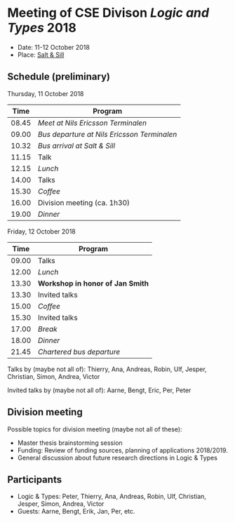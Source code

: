 # Meeting of CSE Divison _Logic and Types_ 2018

- Date: 11-12 October 2018
- Place: [Salt & Sill](http://www.saltosill.se/)

## Schedule (preliminary)

Thursday, 11 October 2018

| Time | Program |
|---|---|
| 08.45 | _Meet at Nils Ericsson Terminalen_
| 09.00 | _Bus departure at Nils Ericsson Terminalen_
| 10.32 | _Bus arrival at Salt & Sill_
| 11.15 | Talk
| 12.15 | _Lunch_
| 14.00 | Talks
| 15.30 | _Coffee_
| 16.00 | Division meeting (ca. 1h30)
| 19.00 | _Dinner_

Friday, 12 October 2018

| Time | Program |
|---|---|
| 09.00 | Talks
| 12.00 | _Lunch_
| 13.30 | __Workshop in honor of Jan Smith__
| 13.30 | Invited talks
| 15.00 | _Coffee_
| 15.30 | Invited talks
| 17.00 | _Break_
| 18.00 | _Dinner_
| 21.45 | _Chartered bus departure_

Talks by (maybe not all of): Thierry, Ana, Andreas, Robin, Ulf, Jesper, Christian, Simon, Andrea, Victor

Invited talks by (maybe not all of): Aarne, Bengt, Eric, Per, Peter

## Division meeting

Possible topics for division meeting (maybe not all of these):

- Master thesis brainstorming session
- Funding: Review of funding sources, planning of applications 2018/2019.
- General discussion about future research directions in Logic & Types

## Participants

- Logic & Types: Peter, Thierry, Ana, Andreas, Robin, Ulf, Christian, Jesper, Simon, Andrea, Victor
- Guests: Aarne, Bengt, Erik, Jan, Per, etc.

